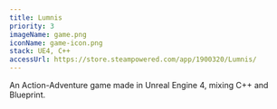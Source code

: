 ```yaml
---
title: Lumnis
priority: 3
imageName: game.png
iconName: game-icon.png
stack: UE4, C++
accessUrl: https://store.steampowered.com/app/1900320/Lumnis/
---
```


An Action-Adventure game made in Unreal Engine 4, mixing C++ and Blueprint.
